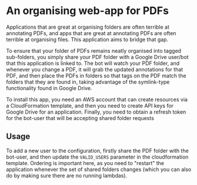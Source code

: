 # An organising web-app for PDFs

Applications that are great at organising folders are often terrible at annotating PDFs,
and apps that are great at annotating PDFs are often terrible at organising files. This
application aims to bridge that gap.

To ensure that your folder of PDFs remains neatly organised into tagged sub-folders,
you simply share your PDF folder with a Google Drive user/bot that this application is
linked to. The bot will watch your PDF folder, and whenever you change a PDF, it will
grab the updated annotations for that PDF, and then place the PDFs in folders so that
tags on the PDF match the folders that they are found in, taking advantage of the 
symlink-type functionality found in Google Drive.

To install this app, you need an AWS account that can create resources via a
CloudFormation template, and then you need to create API keys for Google Drive
for an application. Finally, you need to obtain a refresh token for the bot-user
that will be accepting shared folder requests

## Usage

To add a new user to the configuration, firstly share the PDF folder with the
bot-user, and then update the ```VALID_USERS``` parameter in the
cloudformation template. Ordering is important here, as you need to "restart"
the application whenever the set of shared folders changes (which you can also
do by making sure there are no running lambdas).
